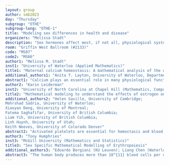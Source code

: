 ```yaml
---
layout: group
author: smb2023
day: "Thursday"
subgroup: "OTHE"
subgroup-long: "OTHE-1"
title: "Modeling sex differences in health and disease"
organizers: "Melissa Stadt"
description: "Sex hormones affect most, if not all, physiological systems. Historically, most physiological and biomedical research has largely been centered around males. In recent years, more sex-specific research has been conducted, revealing key structural and morphological differences in most organ systems between the sexes. Female physiology is complicated by the varied hormone levels that occur during the menstrual cycle as well as the massive changes during pregnancy/lactation or menopause. As we move towards precision medicine, to capture our diverse population we must attain a comprehensive understanding of the effects of sex-differences as well as the varied reproductive states in females on physiological function. Mathematical models have great potential to enhance our understanding of the effects of sex and reproductive states on physiological processes. By providing a quantitative framework for simulation and hypothesis testing, mathematical modeling and analysis can help untangle the complicated interactions of sexual dimorphisms or the impacts of varied reproductive states in anatomy, sex hormones, and physiological processes. In this mini-symposium speakers will present research using mathematical modeling to understand problems in health and disease related to sex differences or women’s health."
room: "Griffin West Ballroom (#2133)"
code: "MS07"
code2: "MS06"
author1: "Melissa M. Stadt"
inst1: "University of Waterloo (Applied Mathematics)"
title1: "Maternal calcium homeostasis: A mathematical analysis of the differential impacts of pregnancy and lactation"
additional_authors1: "Anita T. Layton, University of Waterloo, Department of Applied Mathematics, Cheriton School of Computer Science, Department of Pharmacy, Department of Biology"
abstract1: "Calcium plays an essential role in many physiological functions such as skeletal mineralization, muscle contractions, blood clotting, and cell signaling. While extracellular calcium makes up less than 1% of total body calcium, it is tightly regulated since too high or too low calcium levels can have dangerous effects on the body. During pregnancy and lactation, there is excess demand on the maternal body due to the needs of the fetus or milk, therefore major adaptations must occur. Despite having a similar additional calcium demand, maternal adaptations in pregnancy and lactation differ. During pregnancy, intestinal absorption of calcium is massively increased in the mother’s body to meet the needs of the developing fetus. However, during lactation, calcium is resorbed from the bones to meet the needs of milk production. The goal of this project is to develop the first pregnancy- and lactation-specific mathematical models of calcium regulation. Model analysis reveals how both differential adaptations support the calcium demands of the fetus or milk while maintaining normal calcium ranges in the maternal body. "
author2: "Karin Leiderman"
inst2: "University of North Carolina at Chapel Hill (Mathematics, Computational Medicine)"
title2: "Mathematical modeling to understand the effects of estrogen on platelet activation"
additional_authors2: "Helen Saville, University of Cambridge;
Mehrshad Sadria, University of Waterloo;
Xiaoyan Deng, University of Montreal;
Fatema Saghafifar, University of British Columbia;
Liam Yih, University of British Columbia;
Linh Huynh, University of Utah;
Keith Neeves, University of Colorado Denver"
abstract2: "Activated platelets are essential for hemostasis and blood clotting. The activation process is a coordinated sequence of events that begins at the platelet membrane where ligands bind receptors and initiate internal signaling pathways. Estrogen has been observed to both reduce and enhance platelet responsiveness in the literature, with varying estrogen concentrations having potentially different effects. It is not yet known if these observed changes are due to estrogen receptor signaling only, or if there are other mechanisms also at play. One idea is that estrogen could induce changes in membrane properties that alter the signaling pathways leading to platelet activation. It is known that signal transduction is partially regulated by membrane properties like fluidity and lipid rafts, and that steroid hormones directly affect these types of membrane properties. We developed a mathematical model that considers both possibilities. First, it considers the downstream signaling effects that estrogen binding to estrogen receptors have on platelet activation. Second, we also assume that high levels of estrogen alter the fluidity of platelet membranes, which affects the binding dynamics of the collagen receptor, glycoprotein VI, and ultimately platelet activation. Our model qualitatively captures flow cytometry data showing similar dose response curves for platelet activation due to collagen related peptides and similar biphasic responses whereby platelet activation increases with low levels of estrogen but then decreases sharply with high estrogen levels."
author3: "Tony Humphries"
inst3: "McGill University (Mathematics and Statistics)"
title3: "Sex Specific Mathematical Modelling of Erythropoiesis"
additional_authors3: "Edoardo Borgiani (KU Leuven); Liang Chen (Waterloo); Suzan Farhang Sardroodi (Manitoba/U Montreal); Laurence Ketchemen Tchouaga (McGill); Melissa Stadt (Waterloo); Erin Zhao (IUPUI)"
abstract3: "The human body produces more than 10^{11} blood cells per day, in a very dynamic process which can be affected by many factors including infection, hypoxia, blood loss and donation, and exogeneous drug administration. Blood cell production takes place in the bone marrow and is difficult to observe directly, while circulating concentrations of mature blood cells are easily measured. This makes hematopoiesis an interesting target for mathematical modelling which was already recognised in the 1970s, and there has been a wealth of mathematical modelling in the last 50 years. However, this modelling almost exclusively ignores sex-specific differences. In this talk we will describe the development of a sex-specific model of erythropoiesis. As well as the need to obtain parameter values for both sexes, the sex specific modelling provides the opportunity to explore some aspects of erythropoiesis which are less well understood, including the affects of male and female sex hormones. We apply our mathematical model to several situations including modelling blood donations for both sexes, while also incorporating the menstrual cycle in the female model. This collaboration started as a project at the 2023 Modelling Sex Differences in Physiology Workshop at the Banff International Research Station."
---
```

